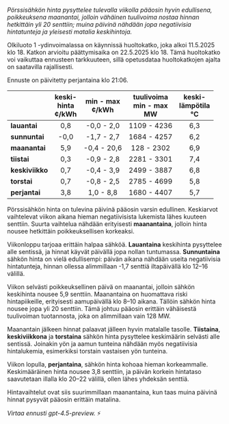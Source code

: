 *Pörssisähkön hinta pysyttelee tulevalla viikolla pääosin hyvin edullisena, poikkeuksena maanantai, jolloin vähäinen tuulivoima nostaa hinnan hetkittäin yli 20 senttiin; muina päivinä nähdään jopa negatiivisia hintatunteja ja yleisesti matalia keskihintoja.*

Olkiluoto 1 -ydinvoimalassa on käynnissä huoltokatko, joka alkoi 11.5.2025 klo 18. Katkon arvioitu päättymisaika on 22.5.2025 klo 18. Tämä huoltokatko voi vaikuttaa ennusteen tarkkuuteen, sillä opetusdataa huoltokatkojen ajalta on saatavilla rajallisesti.

Ennuste on päivitetty perjantaina klo 21:06.

|              | keski-<br>hinta<br>¢/kWh | min - max<br>¢/kWh | tuulivoima<br>min - max<br>MW | keski-<br>lämpötila<br>°C |
|:-------------|:------------------------:|:------------------:|:----------------------------:|:--------------------------:|
| **lauantai** |           0,8            |    -0,0 - 2,0      |         1109 - 4236          |            6,3             |
| **sunnuntai**|           -0,0           |    -1,7 - 2,7      |         1684 - 4257          |            6,2             |
| **maanantai**|           5,9            |   -0,4 - 20,6      |          128 - 2302          |            6,9             |
| **tiistai**  |           0,3            |    -0,9 - 2,8      |         2281 - 3301          |            7,4             |
| **keskiviikko**|         0,7            |    -0,4 - 3,9      |         2499 - 3887          |            6,8             |
| **torstai**  |           0,7            |    -0,8 - 2,5      |         2785 - 4699          |            5,8             |
| **perjantai**|           3,8            |     1,0 - 8,8      |         1680 - 4407          |            5,7             |

Pörssisähkön hinta on tulevina päivinä pääosin varsin edullinen. Keskiarvot vaihtelevat viikon aikana hieman negatiivisista lukemista lähes kuuteen senttiin. Suurta vaihtelua nähdään erityisesti **maanantaina**, jolloin hinta nousee hetkittäin poikkeuksellisen korkeaksi.

Viikonloppu tarjoaa erittäin halpaa sähköä. **Lauantaina** keskihinta pysyttelee alle sentissä, ja hinnat käyvät päivällä jopa nollan tuntumassa. **Sunnuntaina** sähkön hinta on vielä edullisempi: päivän aikana nähdään useita negatiivisia hintatunteja, hinnan ollessa alimmillaan -1,7 senttiä iltapäivällä klo 12–16 välillä.

Viikon selvästi poikkeuksellinen päivä on maanantai, jolloin sähkön keskihinta nousee 5,9 senttiin. Maanantaina on huomattava riski hintapiikeille, erityisesti aamupäivällä klo 8–10 aikana. Tällöin sähkön hinta nousee jopa yli 20 senttiin. Tämä johtuu pääosin erittäin vähäisestä tuulivoiman tuotannosta, joka on alimmillaan vain 128 MW.

Maanantain jälkeen hinnat palaavat jälleen hyvin matalalle tasolle. **Tiistaina**, **keskiviikkona** ja **torstaina** sähkön hinta pysyttelee keskimäärin selvästi alle sentissä. Joinakin yön ja aamun tunteina nähdään myös negatiivisia hintalukemia, esimerkiksi torstain vastaisen yön tunteina.

Viikon lopulla, **perjantaina**, sähkön hinta kohoaa hieman korkeammalle. Keskimääräinen hinta nousee 3,8 senttiin, ja päivän korkein hintataso saavutetaan illalla klo 20–22 välillä, ollen lähes yhdeksän senttiä.

Hintavaihtelut ovat siis suurimmillaan maanantaina, kun taas muina päivinä hinnat pysyvät pääosin erittäin matalina.

*Virtaa ennusti gpt-4.5-preview.* ⚡
